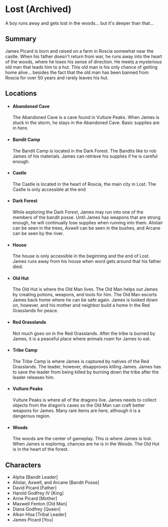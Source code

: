 # Lost (Archived)
A boy runs away and gets lost in the woods... but it's deeper than that...

## Summary
James Picard is born and raised on a farm in Roscia somewhat near the castle. When his father doesn't return from war, he runs away into the heart of the woods, where he loses his sense of direction. He meets a mysterious old man that leads him to a hut. This old man is his only chance of getting home alive... besides the fact that the old man has been banned from Roscia for over 50 years and rarely leaves his hut.

## Locations
* #### Abandoned Cave

  The Abandoned Cave is a cave found in Vulture Peaks. When James is stuck in the storm, he stays in the Abandoned Cave. Basic supplies are in here.

* #### Bandit Camp

  The Bandit Camp is located in the Dark Forest. The Bandits like to rob James of his materials. James can retrieve his supplies if he is careful enough.

* #### Castle

  The Castle is located in the heart of Roscia, the main city in Lost. The Castle is only accessible at the end

* #### Dark Forest

  While exploring the Dark Forest, James may run into one of the members of the bandit posse. Until James has weapons that are strong enough, he will continually lose supplies when running into them. Alistair can be seen in the trees, Axwell can be seen in the bushes, and Arcane can be seen by the river.

* #### House

  The house is only accessible in the beginning and the end of Lost. James runs away from his house when word gets around that his father died.

* #### Old Hut

  The Old Hut is where the Old Man lives. The Old Man helps out James by creating potions, weapons, and tools for him. The Old Man escorts James back home where he can be safe again. James is looked down on, however, and his mother and neighbor build a home in the Red Grasslands for peace.

* #### Red Grasslands

  Not much goes on in the Red Grasslands. After the tribe is burned by James, it is a peaceful place where animals roam for James to eat.

* #### Tribe Camp

  The Tribe Camp is where James is captured by natives of the Red Grasslands. The leader, however, disapproves killing James. James has to save the leader from being killed by burning down the tribe after the leader releases him.

* #### Vulture Peaks

  Vulture Peaks is where all of the dragons live. James needs to collect objects from the dragon’s caves so the Old Man can craft better weapons for James. Many rare items are here, although it is a dangerous region.

* #### Woods

  The woods are the center of gameplay. This is where James is lost. When James is exploring, chances are he is in the Woods. The Old Hut is in the heart of the forest.
  
## Characters
* Alpha [Bandit Leader]
* Alistar, Axwell, and Arcane [Bandit Posse]
* David Picard [Father]
* Harold Godfrey IV [King]
* Anne Picard [Mother]
* Maxwell Fenton [Old Man]
* Diana Godfrey [Queen]
* Alkan Hisa [Tribal Leader]
* James Picard [You]
